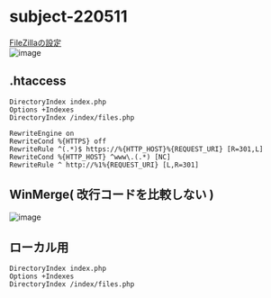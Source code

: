 # subject-220511

[FileZillaの設定](https://github.com/winofsql/subject-2022-software/blob/main/FileZilla%E3%81%AE%E8%A8%AD%E5%AE%9A.md)\
![image](https://user-images.githubusercontent.com/1501327/167747277-ce78786f-1588-4a91-b9c1-7fa1fca7acaa.png)

## .htaccess
```
DirectoryIndex index.php
Options +Indexes
DirectoryIndex /index/files.php

RewriteEngine on
RewriteCond %{HTTPS} off
RewriteRule ^(.*)$ https://%{HTTP_HOST}%{REQUEST_URI} [R=301,L]
RewriteCond %{HTTP_HOST} ^www\.(.*) [NC]
RewriteRule ^ http://%1%{REQUEST_URI} [L,R=301]
```

## WinMerge( 改行コードを比較しない ) 
![image](https://user-images.githubusercontent.com/1501327/167749597-1aaab791-0239-4c59-a2a9-e3f32e76e981.png)

## ローカル用
```
DirectoryIndex index.php
Options +Indexes
DirectoryIndex /index/files.php
```

